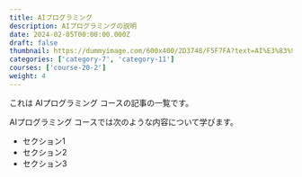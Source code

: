 ```yaml
---
title: AIプログラミング
description: AIプログラミングの説明
date: 2024-02-05T00:00:00.000Z
draft: false
thumbnail: https://dummyimage.com/600x400/2D3748/F5F7FA?text=AI%E3%83%97%E3%83%AD%E3%82%B0%E3%83%A9%E3%83%9F%E3%83%B3%E3%82%B0
categories: ['category-7', 'category-11']
courses: ['course-20-2']
weight: 4
---
```


これは AIプログラミング コースの記事の一覧です。

  AIプログラミング コースでは次のような内容について学びます。

  - セクション1
  - セクション2
  - セクション3